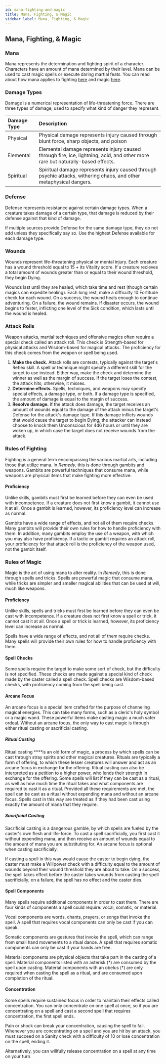 ```yaml
---
id: mana-fighting-and-magic
title: Mana, Fighting, & Magic
sidebar_label: Mana, Fighting, & Magic
---
```


## Mana, Fighting, & Magic

### Mana <a id="mana"></a>

Mana represents the determination and fighting spirit of a character. Characters have an amount of mana determined by their level. Mana can be used to cast magic spells or execute daring martial feats. You can read about how mana applies to fighting [here](mana-fighting-and-magic.md#rules-of-fighting) and magic [here](mana-fighting-and-magic.md#rules-of-magic).

### Damage Types

Damage is a numerical representation of life-threatening force. There are three types of damage, used to specify what kind of danger they represent.

| Damage Type | Description |
| :--- | :--- |
| Physical | Physical damage represents injury caused through blunt force, sharp objects, and poison |
| Elemental | Elemental damage represents injury caused through fire, ice, lightning, acid, and other more rare but naturally-based effects. |
| Spiritual | Spiritual damage represents injury caused through psychic attacks, withering chaos, and other metaphysical dangers. |

### Defense

Defense represents resistance against certain damage types. When a creature takes damage of a certain type, that damage is reduced by their defense against that kind of damage.

If multiple sources provide Defense for the same damage type, they do not add unless they specifically say so. Use the highest Defense available for each damage type.

### Wounds

Wounds represent life-threatening physical or mental injury. Each creature has a wound threshold equal to 15 + its Vitality score. If a creature recieves a total amount of wounds greater than or equal to their wound threshold, they begin Dying.

Wounds last until they are healed, which take time and rest \(though certain magics can expedite healing\). Each long rest, make a difficulty 10 Fortitude check for each wound. On a success, the wound heals enough to continue adventuring. On a failure, the wound remains. If disaster occurs, the wound begins to fester, inflicting one level of the Sick condition, which lasts until the wound is healed.

### Attack Rolls

Weapon attacks, martial techniques and offensive magics often require a special check called an attack roll. This check is Strength-based for physical attacks and Wisdom-based for magical attacks. The proficiency for this check comes from the weapon or spell being used.

1. **Make the check.** Attack rolls are contests, typically against the target's Reflex skill. A spell or technique might specify a different skill for the target to use instead. Either way, make the check and determine the winner as well as the margin of success. If the target loses the contest, the attack hits; otherwise, it misses.
2. **Determine effects.** Spells, techniques, and weapons may specify special effects, a damage type, or both. If a damage type is specified, the amount of damage is equal to the margin of success.
3. **Resolve damage.** If the attack does damage, the target receives an amount of wounds equal to the damage of the attack minus the target's Defense for the attack's damage type. If this damage inflicts wounds that would cause the target to begin Dying, the attacker can instead choose to knock them Unconscious for 4d6 hours or until they are woken up, in which case the target does not receive wounds from the attack.

### Rules of Fighting

Fighting is a general term encompassing the various martial arts, including those that utilize mana. In _Remedy_, this is done through gambits and weapons. Gambits are powerful techniques that consume mana, while weapons are physical items that make fighting more effective.

#### Proficiency

Unlike skills, gambits must first be learned before they can even be used with incompetence. If a creature does not first know a gambit, it cannot use it at all. Once a gambit is learned, however, its proficiency level can increase as normal.

Gambits have a wide range of effects, and not all of them require checks. Many gambits will provide their own rules for how to handle proficiency with them. In addition, many gambits employ the use of a weapon, with which you may also have proficiency. If a tactic or gambit requires an attack roll, your proficiency for that attack roll is the proficiency of the weapon used, not the gambit itself.

### Rules of Magic

Magic is the art of using mana to alter reality. In _Remedy_, this is done through spells and tricks. Spells are powerful magic that consume mana, while tricks are simpler and smaller magical abilities that can be used at will, much like weapons.

#### Proficiency

Unlike skills, spells and tricks must first be learned before they can even be cast with incompetence. If a creature does not first know a spell or trick, it cannot cast it at all. Once a spell or trick is learned, however, its proficiency level can increase as normal.

Spells have a wide range of effects, and not all of them require checks. Many spells will provide their own rules for how to handle proficiency with them.

#### Spell Checks

Some spells require the target to make some sort of check, but the difficulty is not specified. These checks are made against a special kind of check made by the caster called a spell check. Spell checks are Wisdom-based checks, with proficiency coming from the spell being cast.

#### Arcane Focus

An arcane focus is a special item crafted for the purpose of channeling magical energies. This can take many forms, such as a cleric's holy symbol or a magic wand. These powerful items make casting magic a much safer ordeal. Without an arcane focus, the only way to cast magic is through either ritual casting or sacrificial casting.

##### Ritual Casting

Ritual casting ****is an old form of magic, a process by which spells can be cast through stray spirits and other magical creatures. Rituals are typically a form of offering, to which these lesser creatures will answer and act as an arcane focus in exchange for the offering. Ritual casting can also be interpreted as a petition to a higher power, who lends their strength in exchange for the offering. Some spells will list if they can be cast as a ritual, as well as how much time the ritual takes and what components are required to cast it as a ritual. Provided all these requirements are met, the spell can be cast as a ritual without expending mana and without an arcane focus. Spells cast in this way are treated as if they had been cast using exactly the amount of mana that they require.

##### Sacrificial Casting

Sacrificial casting is a dangerous gamble, by which spells are fueled by the caster's own flesh and life-force. To cast a spell sacrificially, you first cast it without expending mana, and then receive an amount of wounds equal to the amount of mana you are substituting for. An arcane focus is optional when casting sacrificially.

If casting a spell in this way would cause the caster to begin dying, the caster must make a Willpower check with a difficulty equal to the amount of wounds beyond their wound threshold they are about to take. On a success, the spell takes effect before the caster takes wounds from casting the spell sacrificially; on a failure, the spell has no effect and the caster dies.

#### Spell Components

Many spells require additional components in order to cast them. There are four kinds of components a spell could require: vocal, somatic, or material.

Vocal components are words, chants, prayers, or songs that invoke the spell. A spell that requires vocal components can only be cast if you can speak.

Somatic components are gestures that invoke the spell, which can range from small hand movements to a ritual dance. A spell that requires somatic components can only be cast if your hands are free.

Material components are physical objects that take part in the casting of a spell. Material components listed with an asterisk \(\*\) are consumed by the spell upon casting. Material components with an obelus \(†\) are only required when casting the spell as a ritual, and are consumed upon completion of the ritual.

#### Concentration

Some spells require sustained focus in order to maintain their effects called concentration. You can only concentrate on one spell at once, so if you are concentrating on a spell and cast a second spell that requires concentration, the first spell ends.

Pain or shock can break your concentration, causing the spell to fail. Whenever you are concentrating on a spell and you are hit by an attack, you must succeed on a Sanity check with a difficulty of 10 or lose concentration on the spell, ending it.

Alternatively, you can willfully release concentration on a spell at any time on your turn.